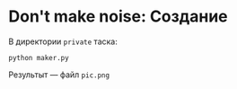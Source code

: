 # Don't make noise: Создание

В директории `private` таска:

```
python maker.py
```

Результыт — файл `pic.png`
